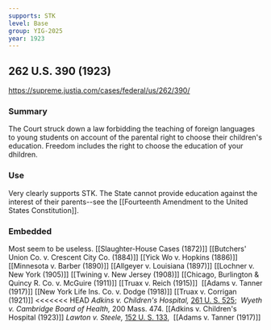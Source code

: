 ```yaml
---
supports: STK
level: Base
group: YIG-2025
year: 1923
---
```

##  262 U.S. 390 (1923)
https://supreme.justia.com/cases/federal/us/262/390/

### Summary

The Court struck down a law forbidding the teaching of foreign languages to young students on account of the parental right to choose their children's education. Freedom includes the right to choose the education of your dhildren. 

### Use

Very clearly supports STK. The State cannot provide education against the interest of their parents--see the [[Fourteenth Amendment to the United States Constitution]]. 

### Embedded

Most seem to be useless.
[[Slaughter-House Cases (1872)]]
[[Butchers' Union  Co. v. Crescent City Co. (1884)]]
[[Yick Wo v. Hopkins (1886)]]
[[Minnesota v. Barber (1890)]]
[[Allgeyer v. Louisiana (1897)]]
[[Lochner v. New York (1905)]]
[[Twining v. New Jersey (1908)]]
[[Chicago, Burlington & Quincy R. Co. v. McGuire (1911)]]
[[Truax v. Reich (1915)]] 
[[Adams v. Tanner (1917)]]
[[New York Life Ins. Co. v. Dodge (1918)]]
[[Truax v. Corrigan (1921)]]
<<<<<<< HEAD
_Adkins v. Children's Hospital,_ [261 U. S. 525](https://supreme.justia.com/cases/federal/us/261/525/); 
_Wyeth v. Cambridge Board of Health,_ 200 Mass. 474.
[[Adkins v. Children's Hospital (1923)]]
_Lawton v. Steele,_ [152 U. S. 133](https://supreme.justia.com/cases/federal/us/152/133/),
 [[Adams v. Tanner (1917)]]
